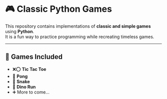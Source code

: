 # 🎮 Classic Python Games

This repository contains implementations of **classic and simple games** using **Python**.  
It is a fun way to practice programming while recreating timeless games.

---

## 📂 Games Included
- ❌⭕ **Tic Tac Toe**
- 🏓 **Pong**
- 🐍 **Snake**
- 🦖 **Dino Run**
- ➕ More to come...
